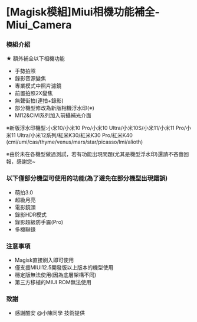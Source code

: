 # [Magisk模組]Miui相機功能補全-Miui_Camera
### 模組介紹
★ 額外補全以下相機功能
- 手勢拍照
- 錄影音源變焦
- 專業模式中照片濾鏡
- 前置拍照2X變焦
- 無聲街拍(連拍+錄影)
- 部分機型修改為新版相機浮水印(※)
- MI12&CIVI系列加入前攝補光介面

※新版浮水印機型:小米10/小米10 Pro/小米10 Ultra/小米10S/小米11/小米11 Pro/小米11 Ultra/小米12系列/紅米K30/紅米K30 Pro/紅米K40
(cmi/umi/cas/thyme/venus/mars/star/picasso/lmi/alioth)

※由於未在各機型做過測試，若有功能出現問題(尤其是機型浮水印)還請不吝嗇回報，感謝您~

### 以下僅部分機型可使用的功能(為了避免在部分機型出現錯誤)
- 萌拍3.0
- 超級月亮
- 電影鏡頭
- 錄影HDR模式
- 錄影超級防手震(Pro)
- 多機聯錄

### 注意事項
- Magisk直接刷入即可使用
- 僅支援MIUI12.5開發版以上版本的機型使用
- 穩定版無法使用(因為底層架構不同)
- 第三方移植的MIUI ROM無法使用

### 致謝
- 感謝酷安 @小陳同學 技術提供
